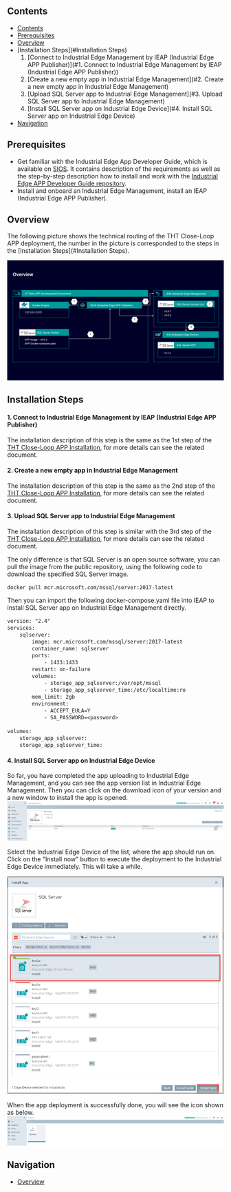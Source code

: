 ## Contents

- [Contents](#Contents)
- [Prerequisites](#Prerequisites)
- [Overview](#Overview)
- [Installation Steps](#Installation Steps)
  1. [Connect to Industrial Edge Management by IEAP (Industrial Edge APP Publisher)](#1. Connect to Industrial Edge Management by IEAP (Industrial Edge APP Publisher))
  2. [Create a new empty app in Industrial Edge Management](#2. Create a new empty app in Industrial Edge Management)
  3. [Upload SQL Server app to Industrial Edge Management](#3. Upload SQL Server app to Industrial Edge Management)
  4. [Install SQL Server app on Industrial Edge Device](#4. Install SQL Server app on Industrial Edge Device)
- [Navigation](#navigation)



## Prerequisites

- Get familiar with the Industrial Edge App Developer Guide, which is available on [SIOS](https://support.industry.siemens.com/cs/ww/en/view/109795865). It contains description of the requirements as well as the step-by-step description how to install and work with the [Industrial Edge APP Developer Guide repository](https://github.com/industrial-edge/Developer-Guide-Hands-on-App).
- Install and onboard an Industrial Edge Management, install an IEAP (Industrial Edge APP Publisher).



## Overview

The following picture shows the technical routing of the THT Close-Loop APP deployment, the number in the picture is corresponded to the steps in the [Installation Steps](#Installation Steps).

![install_sqlserver_overview](graphics/install_sqlserver_overview.png)



## Installation Steps

#### 1. Connect to Industrial Edge Management by IEAP (Industrial Edge APP Publisher)

The installation description of this step is the same as the 1st step of the [THT Close-Loop APP Installation](./install_THT-Close-Loop-APP.md), for more details can see the related document.

#### 2. Create a new empty app in Industrial Edge Management

The installation description of this step is the same as the 2nd step of the [THT Close-Loop APP Installation](./install_THT-Close-Loop-APP.md), for more details can see the related document.

#### 3. Upload SQL Server app to Industrial Edge Management

The installation description of this step is similar with the 3rd step of the [THT Close-Loop APP Installation](./install_THT-Close-Loop-APP.md), for more details can see the related document.

The only difference is that SQL Server is an open source software, you can pull the image from the public repository, using the following code to download the specified SQL Server image.

```
docker pull mcr.microsoft.com/mssql/server:2017-latest
```

Then you can import the following docker-compose.yaml file into IEAP to install SQL Server app on Industrial Edge Management directly.

```
version: "2.4"
services: 
    sqlserver:
        image: mcr.microsoft.com/mssql/server:2017-latest
        container_name: sqlserver
        ports: 
            - 1433:1433
        restart: on-failure
        volumes: 
            - storage_app_sqlserver:/var/opt/mssql
            - storage_app_sqlserver_time:/etc/localtime:ro
        mem_limit: 2gb
        environment:
            - ACCEPT_EULA=Y
            - SA_PASSWORD=<password>          

volumes:
    storage_app_sqlserver:
    storage_app_sqlserver_time:
```

#### 4. Install SQL Server app on Industrial Edge Device

So far, you have completed the app uploading to Industrial Edge Management, and you can see the app version list in Industrial Edge Management. Then you can click on the download icon of your version and a new window to install the app is opened. ![install_sql_step4-1](graphics/install_sql_step4-1.png)

Select the Industrial Edge Device of the list, where the app should run on. Click on the "Install now" button to execute the deployment to the Industrial Edge Device immediately. This will take a while.

<img src="graphics/install_sql_step4-2.png" alt="install_sql_step4-2" style="zoom:67%;" />

When the app deployment is successfully done, you will see the icon shown as below.![install_sql_step4-3](graphics/install_sql_step4-3.png)



## Navigation

- [Overview](../README.md)
